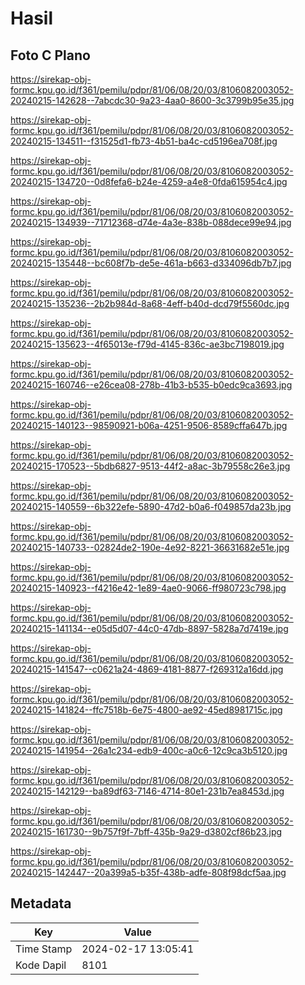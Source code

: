 # Hasil

## Foto C Plano

https://sirekap-obj-formc.kpu.go.id/f361/pemilu/pdpr/81/06/08/20/03/8106082003052-20240215-142628--7abcdc30-9a23-4aa0-8600-3c3799b95e35.jpg

https://sirekap-obj-formc.kpu.go.id/f361/pemilu/pdpr/81/06/08/20/03/8106082003052-20240215-134511--f31525d1-fb73-4b51-ba4c-cd5196ea708f.jpg

https://sirekap-obj-formc.kpu.go.id/f361/pemilu/pdpr/81/06/08/20/03/8106082003052-20240215-134720--0d8fefa6-b24e-4259-a4e8-0fda615954c4.jpg

https://sirekap-obj-formc.kpu.go.id/f361/pemilu/pdpr/81/06/08/20/03/8106082003052-20240215-134939--71712368-d74e-4a3e-838b-088dece99e94.jpg

https://sirekap-obj-formc.kpu.go.id/f361/pemilu/pdpr/81/06/08/20/03/8106082003052-20240215-135448--bc608f7b-de5e-461a-b663-d334096db7b7.jpg

https://sirekap-obj-formc.kpu.go.id/f361/pemilu/pdpr/81/06/08/20/03/8106082003052-20240215-135236--2b2b984d-8a68-4eff-b40d-dcd79f5560dc.jpg

https://sirekap-obj-formc.kpu.go.id/f361/pemilu/pdpr/81/06/08/20/03/8106082003052-20240215-135623--4f65013e-f79d-4145-836c-ae3bc7198019.jpg

https://sirekap-obj-formc.kpu.go.id/f361/pemilu/pdpr/81/06/08/20/03/8106082003052-20240215-160746--e26cea08-278b-41b3-b535-b0edc9ca3693.jpg

https://sirekap-obj-formc.kpu.go.id/f361/pemilu/pdpr/81/06/08/20/03/8106082003052-20240215-140123--98590921-b06a-4251-9506-8589cffa647b.jpg

https://sirekap-obj-formc.kpu.go.id/f361/pemilu/pdpr/81/06/08/20/03/8106082003052-20240215-170523--5bdb6827-9513-44f2-a8ac-3b79558c26e3.jpg

https://sirekap-obj-formc.kpu.go.id/f361/pemilu/pdpr/81/06/08/20/03/8106082003052-20240215-140559--6b322efe-5890-47d2-b0a6-f049857da23b.jpg

https://sirekap-obj-formc.kpu.go.id/f361/pemilu/pdpr/81/06/08/20/03/8106082003052-20240215-140733--02824de2-190e-4e92-8221-36631682e51e.jpg

https://sirekap-obj-formc.kpu.go.id/f361/pemilu/pdpr/81/06/08/20/03/8106082003052-20240215-140923--f4216e42-1e89-4ae0-9066-ff980723c798.jpg

https://sirekap-obj-formc.kpu.go.id/f361/pemilu/pdpr/81/06/08/20/03/8106082003052-20240215-141134--e05d5d07-44c0-47db-8897-5828a7d7419e.jpg

https://sirekap-obj-formc.kpu.go.id/f361/pemilu/pdpr/81/06/08/20/03/8106082003052-20240215-141547--c0621a24-4869-4181-8877-f269312a16dd.jpg

https://sirekap-obj-formc.kpu.go.id/f361/pemilu/pdpr/81/06/08/20/03/8106082003052-20240215-141824--ffc7518b-6e75-4800-ae92-45ed8981715c.jpg

https://sirekap-obj-formc.kpu.go.id/f361/pemilu/pdpr/81/06/08/20/03/8106082003052-20240215-141954--26a1c234-edb9-400c-a0c6-12c9ca3b5120.jpg

https://sirekap-obj-formc.kpu.go.id/f361/pemilu/pdpr/81/06/08/20/03/8106082003052-20240215-142129--ba89df63-7146-4714-80e1-231b7ea8453d.jpg

https://sirekap-obj-formc.kpu.go.id/f361/pemilu/pdpr/81/06/08/20/03/8106082003052-20240215-161730--9b757f9f-7bff-435b-9a29-d3802cf86b23.jpg

https://sirekap-obj-formc.kpu.go.id/f361/pemilu/pdpr/81/06/08/20/03/8106082003052-20240215-142447--20a399a5-b35f-438b-adfe-808f98dcf5aa.jpg


## Metadata

| Key        | Value               |
| ---------- | ------------------- |
| Time Stamp | 2024-02-17 13:05:41 |
| Kode Dapil | 8101                |



